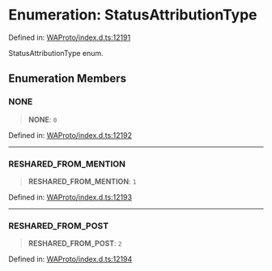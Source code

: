 # Enumeration: StatusAttributionType

Defined in: [WAProto/index.d.ts:12191](https://github.com/Fokusdotid/bail/blob/cf6cc85134e12081bc635cea02cc0eee74033a81/WAProto/index.d.ts#L12191)

StatusAttributionType enum.

## Enumeration Members

### NONE

> **NONE**: `0`

Defined in: [WAProto/index.d.ts:12192](https://github.com/Fokusdotid/bail/blob/cf6cc85134e12081bc635cea02cc0eee74033a81/WAProto/index.d.ts#L12192)

***

### RESHARED\_FROM\_MENTION

> **RESHARED\_FROM\_MENTION**: `1`

Defined in: [WAProto/index.d.ts:12193](https://github.com/Fokusdotid/bail/blob/cf6cc85134e12081bc635cea02cc0eee74033a81/WAProto/index.d.ts#L12193)

***

### RESHARED\_FROM\_POST

> **RESHARED\_FROM\_POST**: `2`

Defined in: [WAProto/index.d.ts:12194](https://github.com/Fokusdotid/bail/blob/cf6cc85134e12081bc635cea02cc0eee74033a81/WAProto/index.d.ts#L12194)
